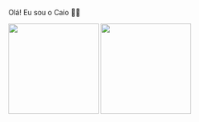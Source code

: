 Olá! Eu sou o Caio 🫶🏻

<div>
  <img height="180em" src= "https://github-readme-stats.vercel.app/api?username=CaioK367&show_icons=true&theme=dark&include_all_commits=true"/>
  <img height="180em" src="https://github-readme-stats.vercel.app/api/top-langs/?username=CaioK367&size_weight=0.5&count_weight=0.5&layout=compact&theme=dark"/>
</div>
